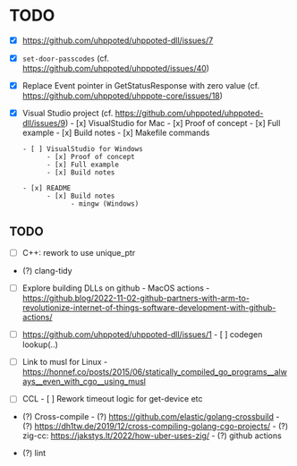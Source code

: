 # TODO

- [x] https://github.com/uhppoted/uhppoted-dll/issues/7
- [x] `set-door-passcodes` (cf. https://github.com/uhppoted/uhppoted/issues/40)
- [x] Replace Event pointer in GetStatusResponse with zero value (cf. https://github.com/uhppoted/uhppote-core/issues/18)

- [x] Visual Studio project (cf. https://github.com/uhppoted/uhppoted-dll/issues/9)
      - [x] VisualStudio for Mac
            - [x] Proof of concept
            - [x] Full example
            - [x] Build notes
            - [x] Makefile commands

      - [ ] VisualStudio for Windows
            - [x] Proof of concept
            - [x] Full example
            - [x] Build notes

      - [x] README
            - [x] Build notes
                  - mingw (Windows)

## TODO

- [ ] C++: rework to use unique_ptr
- (?) clang-tidy

- [ ] Explore building DLLs on github
      - MacOS actions
      - https://github.blog/2022-11-02-github-partners-with-arm-to-revolutionize-internet-of-things-software-development-with-github-actions/

- [ ] https://github.com/uhppoted/uhppoted-dll/issues/1
      - [ ] codegen lookup(..)

- [ ] Link to musl for Linux
      - https://honnef.co/posts/2015/06/statically_compiled_go_programs__always__even_with_cgo__using_musl

- [ ] CCL
      - [ ] Rework timeout logic for get-device etc

- (?) Cross-compile
      - (?) https://github.com/elastic/golang-crossbuild
      - (?) https://dh1tw.de/2019/12/cross-compiling-golang-cgo-projects/
      - (?) zig-cc: https://jakstys.lt/2022/how-uber-uses-zig/
      - (?) github actions

- (?) lint

